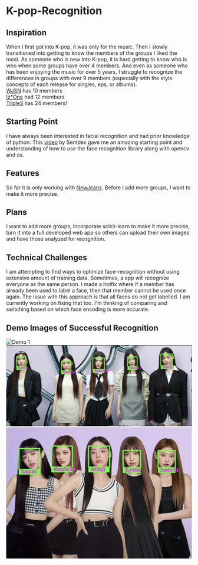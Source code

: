 # K-pop-Recognition

## Inspiration
When I first got into K-pop, it was only for the music. Then I slowly transitioned into getting to know the members of the groups I liked the most. As someone who is new into K-pop, it is hard getting to know who is who when some groups have over 4 members. And even as someone who has been enjoying the music for over 5 years, I struggle to recognize the differences in groups with over 9 members (especially with the style concepts of each release for singles, eps, or albums).\
[WJSN](https://en.wikipedia.org/wiki/WJSN) has 10 members\
[Iz*One](https://en.wikipedia.org/wiki/Iz*One) had 12 members\
[TripleS](https://en.wikipedia.org/wiki/TripleS) has 24 members!

## Starting Point
I have always been interested in facial recognition and had prior knowledge of python. This [video](https://youtu.be/535acCxjHCI?si=ukcc0JfOT3GHT4hr) by Sentdex gave me an amazing starting point and understanding of how to use the face recognition library along with opencv and os.

## Features
So far it is only working with [NewJeans](https://en.wikipedia.org/wiki/NewJeans). Before I add more groups, I want to make it more precise.

## Plans
I want to add more groups, incorporate scikit-learn to make it more precise, turn it into a full developed web app so others can upload their own images and have those analyzed for recognition.

## Technical Challenges
I am attempting to find ways to optimize face-recognition without using extensive amount of training data. Sometimes, a app will recognize everyone as the same person. I made a hotfix where if a member has already been used to label a face, then that member cannot be used once again. The issue with this approach is that all faces do not get labelled. I am currently working on fixing that too. I'm thinking of comparing and switching based on which face encoding is more accurate. 
## Demo Images of Successful Recognition

![Demo 1](https://github.com/DeanGhassemi/K-pop-Recognition/blob/main/demo-images/newjeans_demo1.png)
![Demo 2](https://github.com/DeanGhassemi/K-pop-Recognition/blob/main/demo-images/newjeans_demo2.png)
![Demo 2](https://github.com/DeanGhassemi/K-pop-Recognition/blob/main/demo-images/newjeans_demo3.png)

